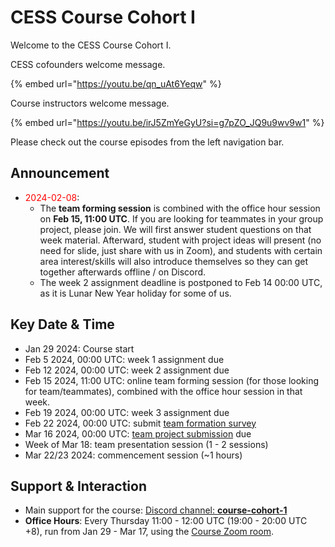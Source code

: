 # CESS Course Cohort I

Welcome to the CESS Course Cohort I.

CESS cofounders welcome message.

{% embed url="https://youtu.be/qn_uAt6Yeqw" %}

Course instructors welcome message.

{% embed url="https://youtu.be/irJ5ZmYeGyU?si=g7pZO_JQ9u9wv9w1" %}

Please check out the course episodes from the left navigation bar.

## Announcement

- <font color="#f00">2024-02-08</font>:
   - The **team forming session** is combined with the office hour session on **Feb 15, 11:00 UTC**. If you are looking for teammates in your group project, please join. We will first answer student questions on that week material. Afterward, student with project ideas will present (no need for slide, just share with us in Zoom), and students with certain area interest/skills will also introduce themselves so they can get together afterwards offline / on Discord.
   - The week 2 assignment deadline is postponed to Feb 14 00:00 UTC, as it is Lunar New Year holiday for some of us.

## Key Date & Time

- Jan 29 2024: Course start
- Feb 5  2024, 00:00 UTC: week 1 assignment due
- Feb 12 2024, 00:00 UTC: week 2 assignment due
- Feb 15 2024, 11:00 UTC: online team forming session (for those looking for team/teammates), combined with the office hour session in that week.
- Feb 19 2024, 00:00 UTC: week 3 assignment due
- Feb 22 2024, 00:00 UTC: submit [team formation survey](https://forms.gle/hm1HFxCFHDmc4Wxz7)
- Mar 16 2024, 00:00 UTC: [team project submission](https://forms.gle/xqbzCVUVEELUjJxC6) due
- Week of Mar 18: team presentation session (1 - 2 sessions)
- Mar 22/23 2024: commencement session (~1 hours)

## Support & Interaction

- Main support for the course: [Discord channel: **course-cohort-1**](https://discord.gg/73rmNYTsW5)
- **Office Hours**: Every Thursday 11:00 - 12:00 UTC (19:00 - 20:00 UTC +8), run from Jan 29 - Mar 17, using the [Course Zoom room](https://us02web.zoom.us/j/88536105861?pwd=MkhhRjFXdHlsTDg3YlovOFZBMXI1UT09).
